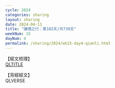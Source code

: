 ```yaml
---
cycle: 2024
categories: sharing
layout: sharing
date: 2024-04-11
title: "謙理之行：第102天/共730天"
weekNum: 15
dayNum: 4
permalink: /sharing/2024/wk15-day4-qianli.html
---
```

【經文梳理】  
[QLTITLE](QLLINK)

【背經經文】  
QLVERSE
